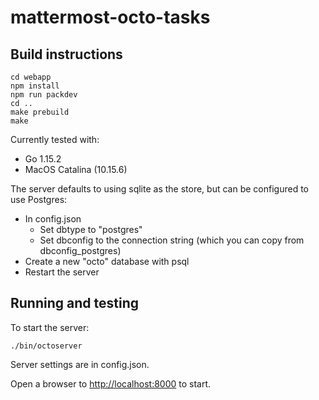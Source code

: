 # mattermost-octo-tasks

## Build instructions

```
cd webapp
npm install
npm run packdev
cd ..
make prebuild
make
```

Currently tested with:
* Go 1.15.2
* MacOS Catalina (10.15.6)

The server defaults to using sqlite as the store, but can be configured to use Postgres:
* In config.json
	* Set dbtype to "postgres"
	* Set dbconfig to the connection string (which you can copy from dbconfig_postgres)
* Create a new "octo" database with psql
* Restart the server

## Running and testing

To start the server:
```
./bin/octoserver
```

Server settings are in config.json.

Open a browser to [http://localhost:8000](http://localhost:8000) to start.
